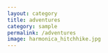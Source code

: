 ```yaml
---
layout: category
title: adventures
category: sample
permalink: /adventures
image: harmonica_hitchhike.jpg
---
```



